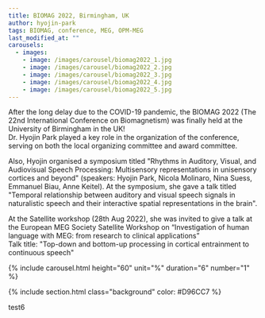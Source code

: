 ```yaml
---
title: BIOMAG 2022, Birmingham, UK
author: hyojin-park
tags: BIOMAG, conference, MEG, OPM-MEG
last_modified_at: ""
carousels:
  - images: 
    - image: /images/carousel/biomag2022_1.jpg
    - image: /images/carousel/biomag2022_2.jpg
    - image: /images/carousel/biomag2022_3.jpg
    - image: /images/carousel/biomag2022_4.jpg
    - image: /images/carousel/biomag2022_5.jpg
---
```


After the long delay due to the COVID-19 pandemic, the BIOMAG 2022 (The 22nd International Conference on Biomagnetism) was finally held at the University of Birmingham in the UK! <br>
Dr. Hyojin Park played a key role in the organization of the conference, serving on both the local organizing committee and award committee. 

Also, Hyojin organised a symposium titled "Rhythms in Auditory, Visual, and Audiovisual Speech Processing: Multisensory representations in unisensory cortices and beyond" (speakers: Hyojin Park, Nicola Molinaro, Nina Suess, Emmanuel Biau, Anne Keitel). At the symposium, she gave a talk titled "Temporal relationship between auditory and visual speech signals in naturalistic speech and their interactive spatial representations in the brain".

At the Satellite workshop (28th Aug 2022), she was invited to give a talk at the European MEG Society Satellite Workshop on “Investigation of human language with MEG: from research to clinical applications” <br>
Talk title: "Top-down and bottom-up processing in cortical entrainment to continuous speech"

{% include carousel.html height="60" unit="%" duration="6" number="1" %}

{% include section.html class="background" color: #D96CC7 %}

test6
